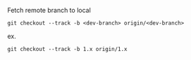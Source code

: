 Fetch remote branch to local

`git checkout --track -b <dev-branch> origin/<dev-branch>`

ex.

`git checkout --track -b 1.x origin/1.x`
